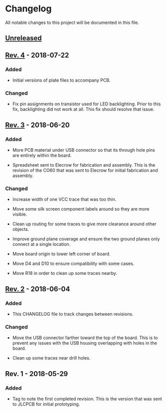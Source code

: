 # Changelog
All notable changes to this project will be documented in this file.

## [Unreleased]

## [Rev. 4] - 2018-07-22

### Added
- Initial versions of plate files to accompany PCB.

### Changed
- Fix pin assignments on transistor used for LED backlighting.
  Prior to this fix, backlighting did not work at all. This fix
  should resolve that issue.

## [Rev. 3] - 2018-06-20

### Added
- More PCB material under USB connector so that its through hole
  pins are entirely within the board.

- Spreadsheet sent to Elecrow for fabrication and assembly. This
  is the revision of the CO60 that was sent to Elecrow for initial
  fabrication and assembly.

### Changed
- Increase width of one VCC trace that was too thin.

- Move some silk screen component labels around so they are
  more visible.

- Clean up routing for some traces to give more clearance around
  other objects.

- Improve ground plane coverage and ensure the two ground
  planes only connect at a single location.

- Move board origin to lower left corner of board.

- Move D4 and D10 to ensure compatibility with some cases.

- Move R18 in order to clean up some traces nearby.

## [Rev. 2] - 2018-06-04

### Added
- This CHANGELOG file to track changes between revisions.

### Changed
- Move the USB connector farther toward the top of the board. This is
  to prevent any issues with the USB housing overlapping with holes in
  the board.

- Clean up some traces near drill holes.

## Rev. 1 - 2018-05-29

### Added
- Tag to note the first completed revision. This is the version that
  was sent to JLCPCB for initial prototyping.

[Unreleased]: https://github.com/jmdaly/CO60/compare/Rev.4...HEAD
[Rev. 4]: https://github.com/jmdaly/CO60/compare/Rev.3...Rev.4
[Rev. 3]: https://github.com/jmdaly/CO60/compare/Rev.2...Rev.3
[Rev. 2]: https://github.com/jmdaly/CO60/compare/Rev.1...Rev.2
